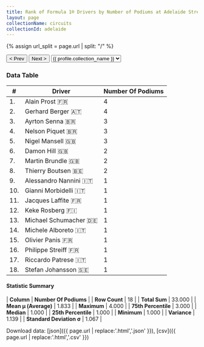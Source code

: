 ```yaml
---
title: Rank of Formula 1® Drivers by Number of Podiums at Adelaide Street Circuit
layout: page
collectionName: circuits
collectionId: adelaide
---
```


{% assign url_split = page.url | split: "/" %}
<div id="collection-navigation">
<button onclick="selector.options[selector.selectedIndex-1].value && (window.location = selector.options[selector.selectedIndex-1].value);">&lt; Prev</button>
<button onclick="selector.options[selector.selectedIndex+1].value && (window.location = selector.options[selector.selectedIndex+1].value);">Next &gt;</button>
<select id="selector" onchange="this.options[this.selectedIndex].value && (window.location = this.options[this.selectedIndex].value);">
  {% for collectionId in site.data[page.collectionName].refs %}
    {% if collectionId == page.collectionId %}
      {% assign selected = "selected" %}
    {% else %}
      {% assign selected = "" %}
    {% endif %}
    {% assign profile = site.data[page.collectionName][collectionId].profile %}
    <option value="/f1/{{ page.collectionName }}/{{ collectionId }}/{{ url_split[4] }}" {{ selected }}>{{ profile.collection_name }}</option>
  {% endfor %}
</select>
</div>

<canvas id="chart" width="400" height="180"></canvas>
<script>
var data = {
    "datasets": [
        {
            "backgroundColor": [
                "#9C8E8D",
                "#9C8E8D",
                "#9C8E8D",
                "#9C8E8D",
                "#9C8E8D",
                "#9C8E8D",
                "#9C8E8D",
                "#9C8E8D",
                "#9C8E8D",
                "#9C8E8D",
                "#9C8E8D",
                "#9C8E8D",
                "#9C8E8D",
                "#9C8E8D",
                "#9C8E8D",
                "#9C8E8D",
                "#9C8E8D",
                "#9C8E8D"
            ],
            "borderColor": [
                "#1D181E",
                "#1D181E",
                "#1D181E",
                "#1D181E",
                "#1D181E",
                "#1D181E",
                "#1D181E",
                "#1D181E",
                "#1D181E",
                "#1D181E",
                "#1D181E",
                "#1D181E",
                "#1D181E",
                "#1D181E",
                "#1D181E",
                "#1D181E",
                "#1D181E",
                "#1D181E"
            ],
            "borderWidth": 1,
            "data": [
                4.0,
                4.0,
                3.0,
                3.0,
                3.0,
                2.0,
                2.0,
                2.0,
                1.0,
                1.0,
                1.0,
                1.0,
                1.0,
                1.0,
                1.0,
                1.0,
                1.0,
                1.0
            ],
            "label": "Number Of Podiums"
        }
    ],
    "labels": [
        "Alain Prost",
        "Gerhard Berger",
        "Ayrton Senna",
        "Nelson Piquet",
        "Nigel Mansell",
        "Damon Hill",
        "Martin Brundle",
        "Thierry Boutsen",
        "Alessandro Nannini",
        "Gianni Morbidelli",
        "Jacques Laffite",
        "Keke Rosberg",
        "Michael Schumacher",
        "Michele Alboreto",
        "Olivier Panis",
        "Philippe Streiff",
        "Riccardo Patrese",
        "Stefan Johansson"
    ]
};
var options = {
  legend: {
    display: false
  },
  scales: {
    xAxes: [{
      ticks: {
        beginAtZero: true,
        maxRotation: 180,
        display: window.innerWidth > 800
      }
    }],
    yAxes: [{
      ticks: {
        beginAtZero: true
      }
    }]
  },
  onResize: function(chart, size) {
    chart.options.scales.xAxes[0].ticks.display = size.width > 800;
  }
};
var chart = new Chart("chart", {
    data: data,
    type: 'bar',
    options: options
});
</script>



### Data Table

| # | Driver | Number Of Podiums |
|--|--|--|
| 1. | Alain Prost 🇫🇷 | 4 |
| 2. | Gerhard Berger 🇦🇹 | 4 |
| 3. | Ayrton Senna 🇧🇷 | 3 |
| 4. | Nelson Piquet 🇧🇷 | 3 |
| 5. | Nigel Mansell 🇬🇧 | 3 |
| 6. | Damon Hill 🇬🇧 | 2 |
| 7. | Martin Brundle 🇬🇧 | 2 |
| 8. | Thierry Boutsen 🇧🇪 | 2 |
| 9. | Alessandro Nannini 🇮🇹 | 1 |
| 10. | Gianni Morbidelli 🇮🇹 | 1 |
| 11. | Jacques Laffite 🇫🇷 | 1 |
| 12. | Keke Rosberg 🇫🇮 | 1 |
| 13. | Michael Schumacher 🇩🇪 | 1 |
| 14. | Michele Alboreto 🇮🇹 | 1 |
| 15. | Olivier Panis 🇫🇷 | 1 |
| 16. | Philippe Streiff 🇫🇷 | 1 |
| 17. | Riccardo Patrese 🇮🇹 | 1 |
| 18. | Stefan Johansson 🇸🇪 | 1 |

#### Statistic Summary

| **Column** | **Number Of Podiums** |
| **Row Count** | 18 |
| **Total Sum** | 33.000 |
| **Mean μ (Average)** | 1.833 |
| **Maximum** | 4.000 |
| **75th Percentile** | 3.000 |
| **Median** | 1.000 |
| **25th Percentile** | 1.000 |
| **Minimum** | 1.000 |
| **Variance** | 1.139 |
| **Standard Deviation σ** | 1.067 |

Download data: [json]({{ page.url | replace:'.html','.json' }}), [csv]({{ page.url | replace:'.html','.csv' }})
